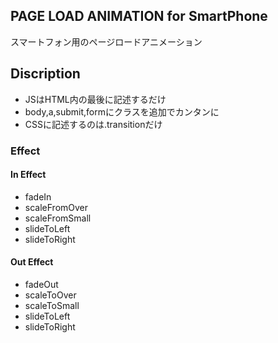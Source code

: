 ## PAGE LOAD ANIMATION for SmartPhone
スマートフォン用のページロードアニメーション

## Discription
- JSはHTML内の最後に記述するだけ 
- body,a,submit,formにクラスを追加でカンタンに 
- CSSに記述するのは.transitionだけ 

### Effect
#### In Effect
-  fadeIn
-  scaleFromOver
-  scaleFromSmall
-  slideToLeft
-  slideToRight

#### Out Effect
-  fadeOut
-  scaleToOver
-  scaleToSmall
-  slideToLeft
-  slideToRight
